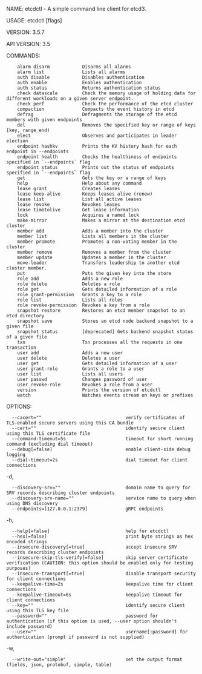  NAME:
        etcdctl - A simple command line client for etcd3.

USAGE:
        etcdctl [flags]

VERSION:
        3.5.7

API VERSION:
        3.5


COMMANDS:

        alarm disarm            Disarms all alarms        
        alarm list              Lists all alarms
        auth disable            Disables authentication
        auth enable             Enables authentication
        auth status             Returns authentication status
        check datascale         Check the memory usage of holding data for different workloads on a given server endpoint.
        check perf              Check the performance of the etcd cluster
        compaction              Compacts the event history in etcd
        defrag                  Defragments the storage of the etcd members with given endpoints
        del                     Removes the specified key or range of keys [key, range_end)
        elect                   Observes and participates in leader election
        endpoint hashkv         Prints the KV history hash for each endpoint in --endpoints
        endpoint health         Checks the healthiness of endpoints specified in `--endpoints` flag
        endpoint status         Prints out the status of endpoints specified in `--endpoints` flag
        get                     Gets the key or a range of keys
        help                    Help about any command
        lease grant             Creates leases
        lease keep-alive        Keeps leases alive (renew)
        lease list              List all active leases
        lease revoke            Revokes leases
        lease timetolive        Get lease information
        lock                    Acquires a named lock
        make-mirror             Makes a mirror at the destination etcd cluster
        member add              Adds a member into the cluster
        member list             Lists all members in the cluster
        member promote          Promotes a non-voting member in the cluster
        member remove           Removes a member from the cluster
        member update           Updates a member in the cluster
        move-leader             Transfers leadership to another etcd cluster member.
        put                     Puts the given key into the store
        role add                Adds a new role
        role delete             Deletes a role
        role get                Gets detailed information of a role
        role grant-permission   Grants a key to a role
        role list               Lists all roles
        role revoke-permission  Revokes a key from a role
        snapshot restore        Restores an etcd member snapshot to an etcd directory
        snapshot save           Stores an etcd node backend snapshot to a given file
        snapshot status         [deprecated] Gets backend snapshot status of a given file
        txn                     Txn processes all the requests in one transaction
        user add                Adds a new user
        user delete             Deletes a user
        user get                Gets detailed information of a user
        user grant-role         Grants a role to a user
        user list               Lists all users
        user passwd             Changes password of user
        user revoke-role        Revokes a role from a user
        version                 Prints the version of etcdctl
        watch                   Watches events stream on keys or prefixes

OPTIONS:

      --cacert=""                               verify certificates of TLS-enabled secure servers using this CA bundle
      --cert=""                                 identify secure client using this TLS certificate file
      --command-timeout=5s                      timeout for short running command (excluding dial timeout)
      --debug[=false]                           enable client-side debug logging
      --dial-timeout=2s                         dial timeout for client connections
      
  -d, 
  
      --discovery-srv=""                        domain name to query for SRV records describing cluster endpoints
      --discovery-srv-name=""                   service name to query when using DNS discovery
      --endpoints=[127.0.0.1:2379]              gRPC endpoints
      
  -h, 
  
      --help[=false]                            help for etcdctl
      --hex[=false]                             print byte strings as hex encoded strings
      --insecure-discovery[=true]               accept insecure SRV records describing cluster endpoints
      --insecure-skip-tls-verify[=false]        skip server certificate verification (CAUTION: this option should be enabled only for testing purposes)
      --insecure-transport[=true]               disable transport security for client connections
      --keepalive-time=2s                       keepalive time for client connections
      --keepalive-timeout=6s                    keepalive timeout for client connections
      --key=""                                  identify secure client using this TLS key file
      --password=""                             password for authentication (if this option is used, --user option shouldn't include password)
      --user=""                                 username[:password] for authentication (prompt if password is not supplied)
 
 -w, 
  
      --write-out="simple"                      set the output format (fields, json, protobuf, simple, table)
